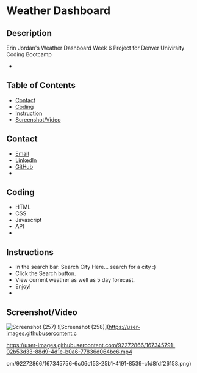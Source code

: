 # Weather Dashboard

## Description
Erin Jordan's Weather Dashboard Week 6 Project for Denver Univirsity Coding Bootcamp

* 

## Table of Contents
* [Contact](#Contact)
* [Coding](#Coding)
* [Instruction](#Instruction)
* [Screenshot/Video](#Screenshot/Video)

## Contact
* <a href="https://erinjordan2790@gmail.com">Email</a> <br>
* <a href=https://www.linkedin.com/in/erin-jordan-6b58a51a0/>LinkedIn</a> <br>
* <a href="https://github.com/ErinJordan222">GitHub</a> <br>
* 
## Coding
* HTML
* CSS
* Javascript
* API
* 
## Instructions
* In the search bar: Search City Here... search for a city :)
* Click the Search button.
* View current weather as well as 5 day forecast.
* Enjoy!
* 
## Screenshot/Video
![Screenshot (257)](https://user-images.githubusercontent.com/92272866/167345751-a0fcd867-08e8-4d0a-95a6-d244a021464a.png)
![Screenshot (258)](https://user-images.githubusercontent.c

https://user-images.githubusercontent.com/92272866/167345791-02b53d33-88d9-4d1e-b0a6-77836d064bc6.mp4

om/92272866/167345756-6c06c153-25b1-4191-8539-c1d8fdf26158.png)
